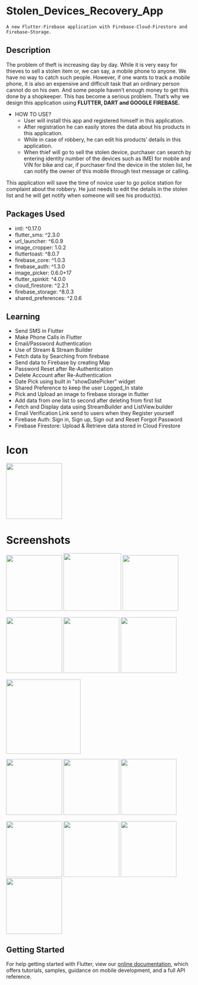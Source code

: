 # Stolen_Devices_Recovery_App
```
A new Flutter-Firebase application with Firebase-Cloud-Firestore and Firebase-Storage.
```

## Description
The problem of theft is increasing day by day. While it is very easy for thieves to sell a stolen item or, we can say, a mobile phone to anyone. We have no way to catch such people. However, if one wants to track a mobile phone, it is also an expensive and difficult task that an ordinary person cannot do on his own. And some people haven’t enough money to get this done by a shopkeeper. This has become a serious problem. That’s why we design this application using **FLUTTER, DART and GOOGLE FIREBASE.**

- HOW TO USE?
  - User will install this app and registered himself in this application. 
  - After registration he can easily stores the data about his products in this application. 
  - While in case of robbery, he can edit his products’ details in this application. 
  - When thief will go to sell the stolen device, purchaser can search by entering identity number of the devices such as IMEI for mobile and VIN for bike and car, if purchaser find the device in the stolen list, he can notify the owner of this mobile through text message or calling. 

This application will save the time of novice user to go police station for complaint about the robbery. He just needs to edit the details in the stolen list and he will get notify when someone will see his product(s).

## Packages Used
- intl: ^0.17.0
- flutter_sms: ^2.3.0
- url_launcher: ^6.0.9
- image_cropper: 1.0.2
- fluttertoast: ^8.0.7
- firebase_core: ^1.0.3
- firebase_auth: ^1.3.0
- image_picker: 0.6.0+17
- flutter_spinkit: ^4.0.0
- cloud_firestore: ^2.2.1
- firebase_storage: ^8.0.3
- shared_preferences: ^2.0.6

## Learning
- Send SMS in Flutter
- Make Phone Calls in Flutter
- Email/Password Authentication
- Use of Stream & Stream Builder
- Fetch data by Searching from firebase
- Send data to Firebase by creating Map
- Password Reset after Re-Authentication
- Delete Account after Re-Authentication
- Date Pick using built in "showDatePicker" widget
- Shared Preference to keep the user Logged_In state
- Pick and Upload an image to firebase storage in flutter
- Add data from one list to second after deleting from first list
- Fetch and Display data using StreamBuilder and ListView.builder
- Email Verification Link send to users when they Register yourself
- Firebase Auth: Sign in, Sign up, Sign out and Reset Forgot Password
- Firebase Firestore: Upload & Retrieve data stored in Cloud Firestore

# Icon
<img src="https://user-images.githubusercontent.com/73339220/149929890-3ed045b4-d563-4811-b549-194d4049c421.png" width=150 />

# Screenshots
<img src="https://user-images.githubusercontent.com/73339220/149926246-71c45b7d-d77b-4e3f-b819-f19cf2ada1b3.jpg" width="150" /> <img src="https://user-images.githubusercontent.com/73339220/149926250-64fe8db5-ee1f-400b-acb3-43806ab8b0e9.jpg"  width="155" /> <img src="https://user-images.githubusercontent.com/73339220/149926253-5e95e8a3-d0a2-470a-9086-2fc56ecdc480.jpg" width="150" /> 

<img src="https://user-images.githubusercontent.com/73339220/149926257-64543cd6-643c-4181-997f-51f0179be4dd.jpg" width="150" /> <img src="https://user-images.githubusercontent.com/73339220/149926283-c3de6987-1752-449d-aa01-0ae7886816b3.jpg" width="150" /> <img src="https://user-images.githubusercontent.com/73339220/149926265-c942fbad-846a-4a58-a480-22c7bdbc9a49.jpg" width="150" /> 

<img src="https://user-images.githubusercontent.com/73339220/149926263-357a5dc3-2739-4d15-94a8-56ea5aa566b1.jpg" width="200" />

<img src="https://user-images.githubusercontent.com/73339220/150121280-51d0511c-d059-443d-a0b4-bed0c0520f76.jpg" width="150" /> <img src="https://user-images.githubusercontent.com/73339220/150121285-80692e1b-0a94-43d4-8018-e878f4135e18.jpg" width="150" /> <img src="https://user-images.githubusercontent.com/73339220/150121262-3e035201-45b0-445a-899d-e3487a7c92b9.jpg" width="150" />

<img src="https://user-images.githubusercontent.com/73339220/149926271-f64c5329-6dbd-4649-a712-6652822143ec.jpg" width="150" /> <img src="https://user-images.githubusercontent.com/73339220/149926274-e70da31e-b0ba-4d70-b217-ec683d2a2bd7.jpg" width="150" /> <img src="https://user-images.githubusercontent.com/73339220/150121283-047455a2-e3da-449d-aff6-5fe99e47d69d.jpg" width="150" /> <img src="https://user-images.githubusercontent.com/73339220/149926269-6b8c13e5-d483-4c57-9328-406900e60978.jpg" width="150" />

## Getting Started
For help getting started with Flutter, view our
[online documentation](https://flutter.dev/docs), which offers tutorials,
samples, guidance on mobile development, and a full API reference.
